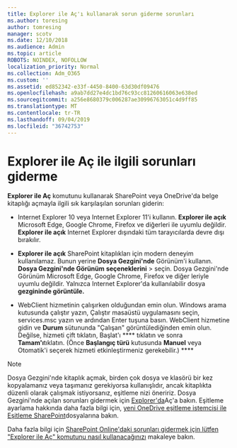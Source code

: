 ```yaml
---
title: Explorer ile Aç'ı kullanarak sorun giderme sorunları
ms.author: toresing
author: tomresing
manager: scotv
ms.date: 12/10/2018
ms.audience: Admin
ms.topic: article
ROBOTS: NOINDEX, NOFOLLOW
localization_priority: Normal
ms.collection: Adm_O365
ms.custom: ''
ms.assetid: ed852342-e33f-4450-8400-63d30df09476
ms.openlocfilehash: a9ab7dd27e4dc1bd76c93cc81260616063e638ed
ms.sourcegitcommit: a256e8680379c006287ae30996763051c4d9ff85
ms.translationtype: MT
ms.contentlocale: tr-TR
ms.lasthandoff: 09/04/2019
ms.locfileid: "36742753"
---
```

# <a name="fix-problems-with-open-with-explorer"></a>Explorer ile Aç ile ilgili sorunları giderme

**Explorer ile Aç** komutunu kullanarak SharePoint veya OneDrive'da belge kitaplığı açmayla ilgili sık karşılaşılan sorunları giderin: 
  
- Internet Explorer 10 veya Internet Explorer 11'i kullanın. **Explorer ile açık** Microsoft Edge, Google Chrome, Firefox ve diğerleri ile uyumlu değildir. **Explorer ile açık** Internet Explorer dışındaki tüm tarayıcılarda devre dışı bırakılır. 
    
- **Explorer ile açık** SharePoint kitaplıkları için modern deneyim kullanılamaz. Bunun yerine **Dosya Gezgini'nde** Görünüm'i kullanın. **Dosya Gezgini'nde Görünüm** **seçeneklerini** \> seçin. Dosya Gezgini'nde Görünüm Microsoft Edge, Google Chrome, Firefox ve diğer leriyle uyumlu değildir. Yalnızca Internet Explorer'da kullanılabilir dosya **gezgininde görüntüle.** 
    
- WebClient hizmetinin çalışırken olduğundan emin olun. Windows arama kutusunda çalıştır yazın, Çalıştır masaüstü uygulamasını seçin, services.msc yazın ve ardından Enter tuşuna basın. WebClient hizmetine gidin ve **Durum** sütununda "Çalışan" görüntülediğinden emin olun. Değilse, hizmeti çift tıklatın, Başlat'ı **** tıklatın ve sonra **Tamam'ı**tıklatın. (Önce **Başlangıç türü** kutusunda **Manuel** veya Otomatik'i seçerek hizmeti etkinleştirmeniz gerekebilir.) **** 
    
> [!NOTE]
> Dosya Gezgini'nde kitaplık açmak, birden çok dosya ve klasörü bir kez kopyalamanız veya taşımanız gerekiyorsa kullanışlıdır, ancak kitaplıkta düzenli olarak çalışmak istiyorsanız, eşitleme nizi öneririz. Dosya Gezgini'nde açılan sorunları gidermek için [Explorer'da](https://go.microsoft.com/fwlink/?linkid=871665)Aç'a bakın. Eşitleme ayarlama hakkında daha fazla bilgi için, [yeni OneDrive eşitleme istemcisi ile Eşitleme SharePoint](https://go.microsoft.com/fwlink/?linkid=871666)dosyalarına bakın.
  
Daha fazla bilgi için [SharePoint Online'daki sorunları gidermek için lütfen "Explorer ile Aç" komutunu nasıl kullanacağınızı](https://docs.microsoft.com/sharepoint/support/lists-and-libraries/troubleshoot-issues-using-open-with-explorer) makaleye bakın. 
  

